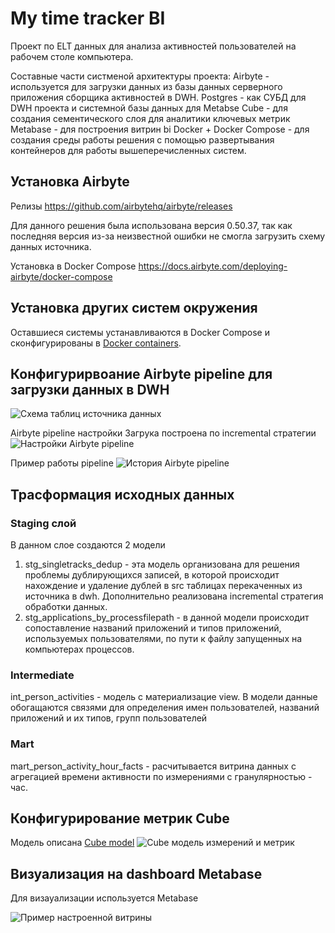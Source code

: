 # My time tracker BI

Проект по ELT данных для анализа активностей пользователей на рабочем столе компьютера. 

Составные части систменой архитектуры проекта:
Airbyte - используется для загрузки данных из базы данных серверного приложения сборщика активностей в DWH.
Postgres - как СУБД для DWH проекта и системной базы данных для Metabse
Cube - для создания сементического слоя для аналитики ключевых метрик
Metabase - для построения витрин bi
Docker + Docker Compose - для создания среды работы решения с помощью развертывания контейнеров для работы вышеперечисленных систем.

## Установка Airbyte

Релизы https://github.com/airbytehq/airbyte/releases

Для данного решения была использована версия 0.50.37, так как последняя версия из-за неизвестной ошибки не смогла загрузить схему данных источника.

Установка в Docker Compose https://docs.airbyte.com/deploying-airbyte/docker-compose


## Установка других систем окружения

 Оставшиеся системы устанавливаются в Docker Compose и сконфигурированы в [Docker containers](./docker-compose.yml).


## Конфигурирвоание Airbyte pipeline для загрузки данных в DWH

![Схема таблиц источника данных](./docs/source_data_schema.png)

Airbyte pipeline настройки
Загрука построена по incremental стратегии
![Настройки Airbyte pipeline](./docs/airflow_pipeline_settings.png)

Пример работы pipeline
![История Airbyte pipeline](./docs/airbyte_pipeline_history.png)


## Трасформация исходных данных

### Staging слой

В данном слое создаются 2 модели
1) stg_singletracks_dedup - эта модель организована для решения проблемы дублирующихся записей, в которой происходит нахождение и удаление дублей в src таблицах перекаченных из источника в dwh.
Дополнительно реализована incremental стратегия обработки данных.
2) stg_applications_by_processfilepath - в данной модели происходит сопоставление названий приложений и типов приложений, используемых пользователями, по пути к файлу запущенных на компьютерах процессов.

### Intermediate

int_person_activities - модель  с материализацие view. В модели данные обогащаются связями для определения имен пользователей, названий приложений и их типов, групп пользователей

### Mart

mart_person_activity_hour_facts - расчитывается витрина данных с агрегацией времени активности по измерениями с гранулярностью - час.


## Конфигурирование метрик Cube

Модель описана [Cube model](./model/cubes/personactivity_cube_model.yml)
![Cube модель измерений и метрик](./docs/cube_metrics_model.png)


## Визуализация на dashboard Metabase

Для визауализации используется Metabase

![Пример настроенной витрины](./docs/metabase_dashboard.png)